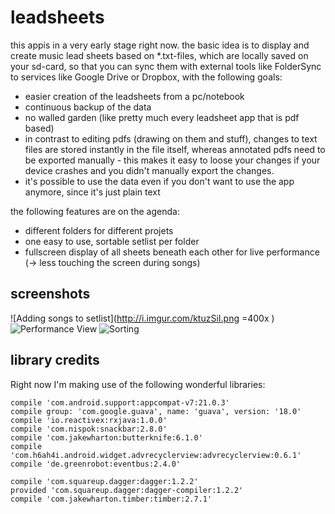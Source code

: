 # leadsheets
this appis in a very early stage right now. the basic idea is to display and create music lead sheets based on *.txt-files,
which are locally saved on your sd-card, so that you can sync them with external tools like FolderSync to services like Google Drive or 
Dropbox, with the following goals: 

- easier creation of the leadsheets from a pc/notebook
- continuous backup of the data
- no walled garden (like pretty much every leadsheet app that is pdf based)
- in contrast to editing pdfs (drawing on them and stuff), changes to text files are stored instantly in the file itself, whereas annotated pdfs need to be 
exported manually - this makes it easy to loose your changes if your device crashes and you didn't manually export the changes.
- it's possible to use the data even if you don't want to use the app anymore, since it's just plain text

the following features are on the agenda:
- different folders for different projets
- one easy to use, sortable setlist per folder
- fullscreen display of all sheets beneath each other for live performance (-> less touching the screen during songs)

## screenshots
![Adding songs to setlist](http://i.imgur.com/ktuzSiI.png =400x )
![Performance View](http://i.imgur.com/W6WXVQb.png)
![Sorting](http://i.imgur.com/7c5nkpV.png)

## library credits
Right now I'm making use of the following wonderful libraries:

    compile 'com.android.support:appcompat-v7:21.0.3'
    compile group: 'com.google.guava', name: 'guava', version: '18.0'
    compile 'io.reactivex:rxjava:1.0.0'
    compile 'com.nispok:snackbar:2.8.0'
    compile 'com.jakewharton:butterknife:6.1.0'
    compile 'com.h6ah4i.android.widget.advrecyclerview:advrecyclerview:0.6.1'
    compile 'de.greenrobot:eventbus:2.4.0'

    compile 'com.squareup.dagger:dagger:1.2.2'
    provided 'com.squareup.dagger:dagger-compiler:1.2.2'
    compile 'com.jakewharton.timber:timber:2.7.1'
